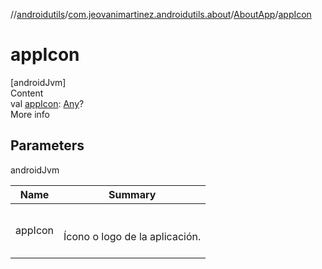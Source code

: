 //[androidutils](../../index.md)/[com.jeovanimartinez.androidutils.about](../index.md)/[AboutApp](index.md)/[appIcon](app-icon.md)



# appIcon  
[androidJvm]  
Content  
val [appIcon](app-icon.md): [Any](https://kotlinlang.org/api/latest/jvm/stdlib/kotlin/-any/index.html)?  
More info  


## Parameters  
  
androidJvm  
  
|  Name|  Summary| 
|---|---|
| <a name="com.jeovanimartinez.androidutils.about/AboutApp/appIcon/#/PointingToDeclaration/"></a>appIcon| <a name="com.jeovanimartinez.androidutils.about/AboutApp/appIcon/#/PointingToDeclaration/"></a><br><br>Ícono o logo de la aplicación.<br><br>
  
  



